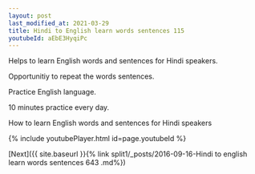 ```yaml
---
layout: post
last_modified_at: 2021-03-29
title: Hindi to English learn words sentences 115 
youtubeId: aEbE3HyqiPc
---
```

 
 
Helps to learn English words and sentences for Hindi speakers.

Opportunitiy to repeat the words sentences. 

Practice English language. 
 
10 minutes practice every day. 
 
How to learn English words and sentences for Hindi speakers 
 
{% include youtubePlayer.html id=page.youtubeId %}
 
 
[Next]({{ site.baseurl }}{% link  split1/_posts/2016-09-16-Hindi to english learn words sentences 643 .md%})
 

